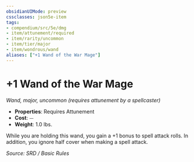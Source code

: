 ```yaml
---
obsidianUIMode: preview
cssclasses: json5e-item
tags:
- compendium/src/5e/dmg
- item/attunement/required
- item/rarity/uncommon
- item/tier/major
- item/wondrous/wand
aliases: ["+1 Wand of the War Mage"]
---
```

# +1 Wand of the War Mage
*Wand, major, uncommon (requires attunement by a spellcaster)*  

- **Properties**: Requires Attunement
- **Cost**: ⏤
- **Weight**: 1.0 lbs.

While you are holding this wand, you gain a +1 bonus to spell attack rolls. In addition, you ignore half cover when making a spell attack.

*Source: SRD / Basic Rules*